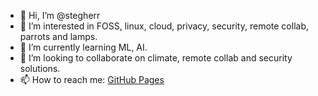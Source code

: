 - 👋 Hi, I’m @stegherr
- 👀 I’m interested in FOSS, linux, cloud, privacy, security, remote collab, parrots and lamps.
- 🌱 I’m currently learning ML, AI.
- 💞️ I’m looking to collaborate on climate, remote collab and security solutions.
- 📫 How to reach me: [GitHub Pages](https://stegherr.github.io/)

<!---
stegherr/stegherr is a ✨ special ✨ repository because its `README.md` (this file) appears on your GitHub profile.
You can click the Preview link to take a look at your changes.
--->
